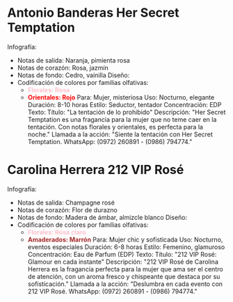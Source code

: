 
# Antonio Banderas Her Secret Temptation
Infografía:
- Notas de salida: Naranja, pimienta rosa
- Notas de corazón: Rosa, jazmín
- Notas de fondo: Cedro, vainilla
Diseño:
- Codificación de colores por familias olfativas:
  - **<span style="color: pink;">Florales: Rosa</span>**
  - **<span style="color: red;">Orientales: Rojo</span>**
Para: Mujer, misteriosa
Uso: Nocturno, elegante
Duración: 8-10 horas
Estilo: Seductor, tentador
Concentración: EDP
Texto:
Título: "La tentación de lo prohibido"
Descripción: "Her Secret Temptation es una fragancia para la mujer que no teme caer en la tentación. Con notas florales y orientales, es perfecta para la noche."
Llamada a la acción: "Siente la tentación con Her Secret Temptation. WhatsApp: (0972) 260891 - (0986) 794774."

# Carolina Herrera 212 VIP Rosé
Infografía:
- Notas de salida: Champagne rosé
- Notas de corazón: Flor de durazno
- Notas de fondo: Madera de ámbar, almizcle blanco
Diseño:
- Codificación de colores por familias olfativas:
  - **<span style="color: pink;">Florales: Rosa claro</span>**
  - **<span style="color: brown;">Amaderados: Marrón</span>**
Para: Mujer chic y sofisticada
Uso: Nocturno, eventos especiales
Duración: 6-8 horas
Estilo: Femenino, glamuroso
Concentración: Eau de Parfum (EDP)
Texto:
Título: "212 VIP Rosé: Glamour en cada instante"
Descripción: "212 VIP Rosé de Carolina Herrera es la fragancia perfecta para la mujer que ama ser el centro de atención, con un aroma fresco y chispeante que destaca por su sofisticación."
Llamada a la acción: "Deslumbra en cada evento con 212 VIP Rosé. WhatsApp: (0972) 260891 - (0986) 794774."
